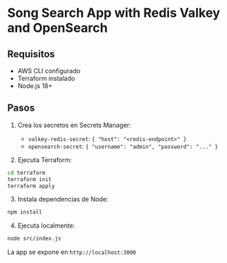 # Song Search App with Redis Valkey and OpenSearch

## Requisitos

- AWS CLI configurado
- Terraform instalado
- Node.js 18+

## Pasos

1. Crea los secretos en Secrets Manager:
   - `valkey-redis-secret`: `{ "host": "<redis-endpoint>" }`
   - `opensearch-secret`: `{ "username": "admin", "password": "..." }`

2. Ejecuta Terraform:

```bash
cd terraform
terraform init
terraform apply
```

3. Instala dependencias de Node:

```bash
npm install
```

4. Ejecuta localmente:

```bash
node src/index.js
```

La app se expone en `http://localhost:3000`
